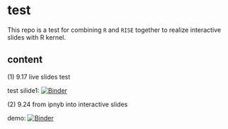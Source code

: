 # test

This repo is a test for combining `R` and `RISE` together to realize interactive slides with R kernel. 

## content
(1) 9.17 live slides test

test silide1:  [![Binder](https://mybinder.org/badge.svg)](https://mybinder.org/v2/gh/LittleBeannie/test/master)

(2) 9.24 from ipnyb into interactive slides

demo: [![Binder](https://mybinder.org/badge.svg)](https://mybinder.org/v2/gh/LittleBeannie/interactive-slides_Julia/master?filepath=924demo.ipynb)
